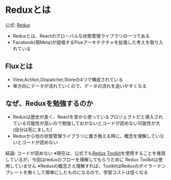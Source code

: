 # Reduxとは
公式: [Redux](https://redux.js.org/introduction/getting-started)
- Reduxとは、Reactのグローバルな状態管理ライブラリの一つである
- Facebook(現Meta)が提唱するFluxアーキテクチャを拡張した考えを取り入れている

## Fluxとは
- View,Actiton,Dispatcher,Storeの4つで構成されている
- 単方向にデータが流れていくので、データの流れを追いやすくなる

## なぜ、Reduxを勉強するのか
- Reduxは歴史が長く、Reactを昔から使っているプロジェクトだと導入されている可能性が高いので勉強しておかないとコードが読めない可能性が大(自分は死にました)
- Reduxから他の状態管理ライブラリに置き換える時に、概念を理解していないとコードが読めない

結論: コードが読めない
※現在は、公式でも[Redux Toolkit](https://redux-toolkit.js.org/)を使用することを推奨しているが、今回はreduxのフローを理解してもらうために
 Redux Toolkitは使用していません
※Reduxの概念さえ理解すれば、ToolkitはReduxのボイラーテンプレートを無くして簡単にしたものになるので、学習コストは低くなる


